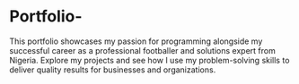 # Portfolio-
This portfolio showcases my passion for programming alongside my successful career as a professional footballer and solutions expert from Nigeria. Explore my projects and see how I use my problem-solving skills to deliver quality results for businesses and organizations.
